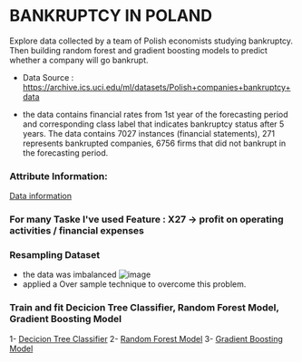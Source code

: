 # BANKRUPTCY IN POLAND

Explore data collected by a team of Polish economists studying bankruptcy. Then building random forest and gradient boosting models to predict whether a company will go bankrupt. 

* Data Source : https://archive.ics.uci.edu/ml/datasets/Polish+companies+bankruptcy+data

* the data contains financial rates from 1st year of the forecasting period and corresponding class label that indicates bankruptcy status after 5 years. The data contains 7027 instances (financial statements), 271 represents bankrupted companies, 6756 firms that did not bankrupt in the forecasting period.

### Attribute Information:
[Data information](https://github.com/iAbdellrahmann/bankruptcy-gradient-boosting-prediction-model/blob/codespace-iabdellrahmann-turbo-orbit-4gpqjjgprgj2qwjj/notebooks/data_dictionary.ipynb)

### For many Taske I've used Feature : X27 -> profit on operating activities / financial expenses

### Resampling Dataset
* the data was imbalanced
![image](https://github.com/iAbdellrahmann/bankruptcy-gradient-boosting-prediction-model/assets/39285876/e97a5935-30e3-4fee-a7c4-e731166283c2)
* applied a Over sample technique to overcome this problem.

### Train and fit Decicion Tree Classifier, Random Forest Model, Gradient Boosting Model
1- [Decicion Tree Classifier](https://github.com/iAbdellrahmann/bankruptcy-gradient-boosting-prediction-model/blob/codespace-iabdellrahmann-turbo-orbit-4gpqjjgprgj2qwjj/notebooks/data_insights_decision_tree_model.ipynb)
2- [Random Forest Model](https://github.com/iAbdellrahmann/bankruptcy-gradient-boosting-prediction-model/blob/codespace-iabdellrahmann-turbo-orbit-4gpqjjgprgj2qwjj/notebooks/random_forest.ipynb)
3- [Gradient Boosting Model](https://github.com/iAbdellrahmann/bankruptcy-gradient-boosting-prediction-model/blob/codespace-iabdellrahmann-turbo-orbit-4gpqjjgprgj2qwjj/notebooks/gradient_boosting.ipynb)

